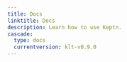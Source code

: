 ```yaml
---
title: Docs
linktitle: Docs
description: Learn how to use Keptn.
cascade:
  type: docs
  currentversion: klt-v0.9.0
---
```

